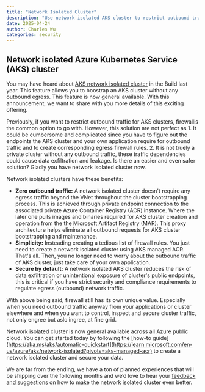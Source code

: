 ```yaml
---
title: "Network Isolated Cluster"
description: "Use network isolated AKS cluster to restrict outbound traffic at glance"
date: 2025-04-24
author: Charles Wu
categories: security
---
```


## Network isolated Azure Kubernetes Service (AKS) cluster

You may have heard about [AKS network isolated cluster](https://learn.microsoft.com/azure/aks/concepts-network-isolated) in the Build last year. This feature allows you to boostrap an AKS cluster without any outbound egress. This feature is now general available. With this announcement, we want to share with you more details of this exciting offering. 

Previously, if you want to restrict outbound traffic for AKS clusters, firewallis the common option to go with. However, this solution are not perfect as 1. It could be cumbersome and complicated since you have to figure out the endpoints the AKS cluster and your own application require for outbound traffic and to create corresponding egress firewall rules. 2. It is not truely a private cluster without any outbound traffic, these traffic dependencies could cause data exfiltration and leakage. Is there an easier and even safer solution? Gladly you have network isolated cluster now.

Network isolated clusters have these benefits:

- **Zero outbound traffic:** A network isolated cluster doesn't require any egress traffic beyond the VNet throughout the cluster bootstrapping process. This is achieved through private endpoint connection to the associated private Azure Container Registry (ACR) instance. Where the later one pulls images and binaries required for AKS cluster creation and operation from the the Microsoft Artifact Registry (MAR). This proxy architecture helps eliminate all outbound requests for AKS cluster bootstrapping and maintenance.
- **Simplicity:** Insteading creating a tedious list of firewall rules. You just need to create a network isolated cluster using AKS managed ACR. That's all. Then, you no longer need to worry about the outbound traffic of AKS cluster, just take care of your own application. 
- **Secure by default:**  A network isolated AKS cluster reduces the risk of data exfiltration or unintentional exposure of cluster's public endpoints, this is critical if you have strict security and compliance requirements to regulate egress (outbound) network traffic.

With above being said, firewall still has its own unique value. Especially when you need outbound traffic anyway from your applications or cluster elsewhere and when you want to control, inspect and secure cluster traffic, not only engree but aslo ingree, at fine grid.

Network isolated cluster is now general available across all Azure public cloud. You can get started today by following the [how-to guide](https://aka.ms/aks/automatic-quickstart](https://learn.microsoft.com/en-us/azure/aks/network-isolated?pivots=aks-managed-acr) to create a network isolated cluster and secure your data.

We are far from the ending, we have a ton of planned experiences that will be shipping over the following months and we‘d love to hear your [feedback and suggestions](https://github.com/Azure/AKS/issues/3319) on how to make the network isolated cluster even better.

